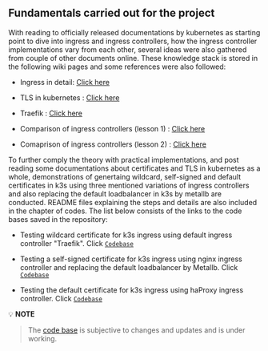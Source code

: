 ## Fundamentals carried out for the project

With reading to officially released documentations by kubernetes as starting point to dive into ingress and ingress controllers, how the ingress controller implementations vary from each other, several ideas were also gathered from couple of other documents online. These knowledge stack is stored in the following wiki pages and some references were also followed:

* Ingress in detail: <a href="https://github.com/dikshita-git/RP_Ingress_security-IPv4_and_IPv6/wiki/Ingress#introduction-to-ingress">Click here</a>

* TLS in kubernetes : <a href="https://github.com/dikshita-git/RP_Ingress_security-IPv4_and_IPv6/wiki/TLS-in-Kubernetes">Click here</a>

* Traefik : <a href="https://github.com/dikshita-git/RP_Ingress_security-IPv4_and_IPv6/wiki/Traefik">Click here</a>

* Comparison of ingress controllers (lesson 1) : <a href="https://kubevious.io/blog/post/comparing-top-ingress-controllers-for-kubernetes">Click here</a>

* Comaprison of ingress controllers (lesson 2) : <a href="https://www.google.com/search?q=comparison+of+ingress+controllers&rlz=1C1GCEA_enDE961DE961&sxsrf=ALiCzsYYWsVmFuRc8zkETVGrsZhACfAdfw:1665426928045&source=lnms&tbm=isch&sa=X&ved=2ahUKEwi33cfjptb6AhXORPEDHVjpAgQQ_AUoAXoECAIQAw&biw=1280&bih=577&dpr=1.5#imgrc=dUIJBw88gvPwiM">Click here</a>


To further comply the theory with practical implementations, and post reading some documentations about certificates and TLS in kubernetes as a whole, demonstrations of genertaing wildcard, self-signed  and default certificates in k3s using three mentioned variations of ingress controllers and also replacing the default loadbalancer in k3s by metallb are conducted. README files explaining the steps and details are also included in the chapter of codes. The list below consists of the links to the code bases saved in the repository:


* Testing wildcard certificate for k3s ingress using default ingress controller "Traefik". Click <a href="https://github.com/dikshita-git/RP_Ingress_security-IPv4_and_IPv6/tree/main/K3s/Demo/Certificate_with_k3s%2Btraefik"><code>Codebase</code></a> 

* Testing a self-signed certificate for k3s ingress using nginx ingress controller and replacing the default loadbalancer by Metallb. Click <a href="https://github.com/dikshita-git/RP_Ingress_security-IPv4_and_IPv6/tree/main/K3s/Demo/Certificate_with_k3s%2Bnginx"><code>Codebase</code></a> 

* Testing the default certificate for k3s ingress using haProxy ingress controller. Click <a href="https://github.com/dikshita-git/RP_Ingress_security-IPv4_and_IPv6/tree/main/K3s/Demo/Certificate_with_k3s%2BHaProxy"><code>Codebase</code></a> 


💡 **NOTE**
> The <a href="https://github.com/dikshita-git/RP_Ingress_security-IPv4_and_IPv6/tree/main/K3s/Demo">code base</a> is subjective to changes and updates and is under working.
